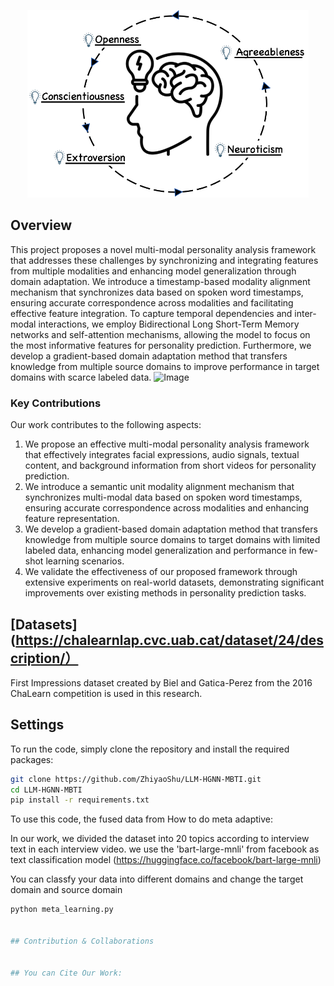 <p align="center">
    <img src="Big Five Framework.jpg" height="300">
</p>

## Overview
This project proposes a novel multi-modal personality analysis framework that addresses these challenges by synchronizing and integrating features from multiple modalities and enhancing model generalization through domain adaptation. We introduce a timestamp-based modality alignment mechanism that synchronizes data based on spoken word timestamps, ensuring accurate correspondence across modalities and facilitating effective feature integration. To capture temporal dependencies and inter-modal interactions, we employ Bidirectional Long Short-Term Memory networks and self-attention mechanisms, allowing the model to focus on the most informative features for personality prediction. Furthermore, we develop a gradient-based domain adaptation method that transfers knowledge from multiple source domains to improve performance in target domains with scarce labeled data.
![Image]()

### Key Contributions
Our work contributes to the following aspects:
1. We propose an effective multi-modal personality analysis framework that effectively integrates facial expressions, audio signals, textual content, and background information from short videos for personality prediction.
2. We introduce a semantic unit modality alignment mechanism that synchronizes multi-modal data based on spoken word timestamps, ensuring accurate correspondence across modalities and enhancing feature representation.
3. We develop a gradient-based domain adaptation method that transfers knowledge from multiple source domains to target domains with limited labeled data, enhancing model generalization and performance in few-shot learning scenarios.
4.  We validate the effectiveness of our proposed framework through extensive experiments on real-world datasets, demonstrating significant improvements over existing methods in personality prediction tasks.

## [Datasets](https://chalearnlap.cvc.uab.cat/dataset/24/description/）

First Impressions dataset created by Biel and Gatica-Perez from the 2016 ChaLearn competition is used in this research.

## Settings

To run the code, simply clone the repository and install the required packages:

```bash
git clone https://github.com/ZhiyaoShu/LLM-HGNN-MBTI.git
cd LLM-HGNN-MBTI
pip install -r requirements.txt
```

To use this code, the fused data from How to do meta adaptive:
    
 In our work, we divided the dataset into 20 topics according to interview text in each interview video. we use the 'bart-large-mnli' from facebook as text classification model (<https://huggingface.co/facebook/bart-large-mnli>)

You can classfy your data into different domains and change the target domain and source domain

```python
python meta_learning.py


## Contribution & Collaborations


## You can Cite Our Work:
